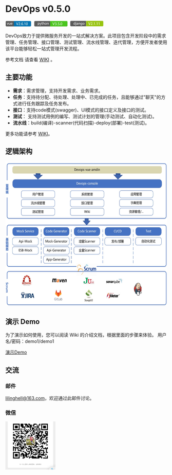 # DevOps v0.5.0

<img src="https://github.com/lilinghell/devops/blob/master/doc/img/v.jpg" height=20px alt="version"/>

DevOps致力于提供微服务开发的一站式解决方案。此项目包含开发阶段中的需求管理、任务管理、接口管理、测试管理、流水线管理、迭代管理，方便开发者使用该平台能够轻松一站式管理开发流程。

参考文档 请查看 [WIKI](https://github.com/lilinghell/devops/wiki) 。

## 主要功能

* **需求**：需求管理，支持开发需求、业务需求。
* **任务**：支持待分配、待处理、处理中、已完成的任务，且能够通过"聊天"的方式进行任务跟踪及任务发布。
* **接口**：支持code模式(swagger)、UI模式的接口定义及接口的测试。
* **测试**： 支持测试用例的编写、测试计划的管理(手动测试、自动化测试)。
* **流水线**：build(编译)-scanner(代码扫描)-deploy(部署)-test(测试)。


更多功能请参考 [WIKI](https://github.com/lilinghell/devops/wiki)。

## 逻辑架构

<img src="https://github.com/lilinghell/devops/blob/master/doc/img/ljjg.jpg" height=450px alt="逻辑架构"/>

## 演示 Demo

为了演示如何使用，您可以阅读 Wiki 的介绍文档，根据里面的步骤来体验。
用户名/密码：demo1/demo1

[演示Demo](http://118.242.36.102:12308/#/login)



## 交流

### 邮件

lilinghell@163.com，欢迎通过此邮件讨论。

### 微信

<img src="https://github.com/lilinghell/devops/blob/master/doc/img/wx.jpg" height=150px alt="微信"/>
